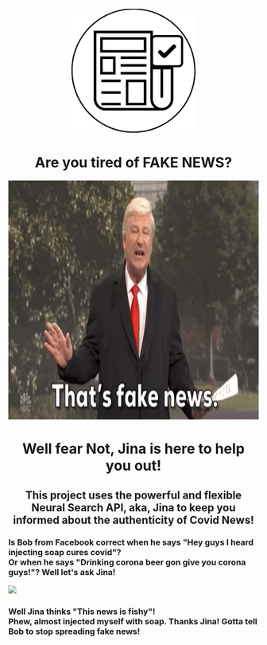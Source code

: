 
<p align="center">
  <img width="250" height="250" src="assets/logo.png">
</p>
<h1 align="center">
  
</h1>

<h1 align="center">
  Are you tired of FAKE NEWS?
</h1>

<p align="center">
  <img height="480" width="960" src="assets/fake-news.gif">
</p>

<h1 align="center">
  Well fear Not, Jina is here to help you out!
</h1>

<h2 align="center">
  This project uses the powerful and flexible Neural Search API, aka, Jina to keep you informed about the authenticity of Covid News!
</h2>

<h3>
  Is Bob from Facebook correct when he says "Hey guys I heard injecting soap cures covid"?<br>
  Or when he says "Drinking corona beer gon give you corona guys!"?
  Well let's ask Jina!
</h3>
<img src="assets/fake_bob.gif">
<h3>
  Well Jina thinks "This news is fishy"! <br>
  Phew, almost injected myself with soap. Thanks Jina! Gotta tell Bob to stop spreading fake news!
</h3>
